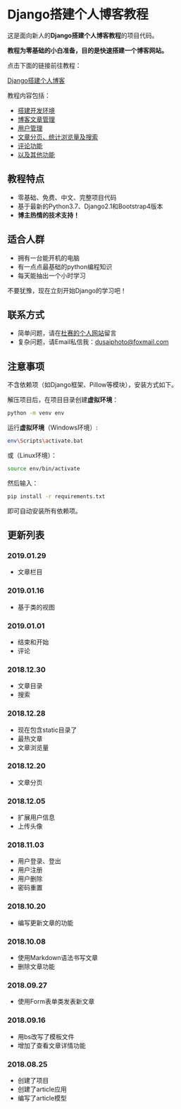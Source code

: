 # Django搭建个人博客教程

这是面向新人的**Django搭建个人博客教程**的项目代码。

**教程为零基础的小白准备，目的是快速搭建一个博客网站。**

点击下面的链接前往教程：

[Django搭建个人博客](https://www.dusaiphoto.com/article/detail/2/)

教程内容包括：
- [搭建开发环境](https://www.dusaiphoto.com/article/detail/4/)
- [博客文章管理](https://www.dusaiphoto.com/article/detail/11/)
- [用户管理](https://www.dusaiphoto.com/article/detail/31/)
- [文章分页、统计浏览量及搜索](https://www.dusaiphoto.com/article/detail/42/)
- [评论功能](https://www.dusaiphoto.com/article/detail/49/)
- [以及其他功能](https://www.dusaiphoto.com/article/detail/53/)

## 教程特点
- 零基础、免费、中文、完整项目代码
- 基于最新的Python3.7、Django2.1和Bootstrap4版本
- **博主热情的技术支持！**

## 适合人群
- 拥有一台能开机的电脑
- 有一点点最基础的python编程知识
- 每天能抽出一个小时学习

不要犹豫，现在立刻开始Django的学习吧！

## 联系方式
- 简单问题，请在[杜赛的个人网站](https://www.dusaiphoto.com)留言
- 复杂问题，请Email私信我：dusaiphoto@foxmail.com

## 注意事项
不含依赖项（如Django框架、Pillow等模块），安装方式如下。

解压项目后，在项目目录创建**虚拟环境**：

```bash
python -m venv env
```

运行**虚拟环境**（Windows环境）:

```bash
env\Scripts\activate.bat
```

或（Linux环境）：

```bash
source env/bin/activate
```

然后输入：

```bash
pip install -r requirements.txt
```

即可自动安装所有依赖项。

## 更新列表
### 2019.01.29
- 文章栏目

### 2019.01.16
- 基于类的视图

### 2019.01.01
- 结束和开始
- 评论

### 2018.12.30
- 文章目录
- 搜索

### 2018.12.28
- 现在包含static目录了
- 最热文章
- 文章浏览量

### 2018.12.20
- 文章分页

### 2018.12.05

- 扩展用户信息
- 上传头像

### 2018.11.03

- 用户登录、登出
- 用户注册
- 用户删除
- 密码重置

### 2018.10.20

- 编写更新文章的功能

### 2018.10.08

- 使用Markdown语法书写文章
- 删除文章功能

### 2018.09.27

- 使用Form表单类发表新文章

### 2018.09.16

- 用bs改写了模板文件
- 增加了查看文章详情功能

### 2018.08.25
- 创建了项目
- 创建了article应用
- 编写了article模型